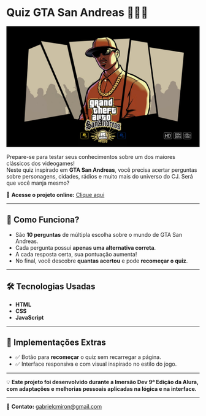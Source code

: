 # Quiz GTA San Andreas 🧠🚗💥

![Prévia do Projeto](Images/background_github.jpg)

Prepare-se para testar seus conhecimentos sobre um dos maiores clássicos dos videogames!  
Neste quiz inspirado em **GTA San Andreas**, você precisa acertar perguntas sobre personagens, cidades, rádios e muito mais do universo do CJ. Será que você manja mesmo?

🚀 **Acesse o projeto online:** [Clique aqui](https://gabrielcotrimmiron.github.io/quiz-gta-san-andreas/)  

---

## 📌 Como Funciona?

- São **10 perguntas** de múltipla escolha sobre o mundo de GTA San Andreas.  
- Cada pergunta possui **apenas uma alternativa correta**.  
- A cada resposta certa, sua pontuação aumenta!  
- No final, você descobre **quantas acertou** e pode **recomeçar o quiz**.

---

## 🛠 Tecnologias Usadas

- **HTML**  
- **CSS**  
- **JavaScript**

---

## 🎯 Implementações Extras
  
- ✅ Botão para **recomeçar** o quiz sem recarregar a página.  
- ✅ Interface responsiva e com visual inspirado no estilo do jogo.

---

💡 **Este projeto foi desenvolvido durante a Imersão Dev 9ª Edição da Alura, com adaptações e melhorias pessoais aplicadas na lógica e na interface.**

---

📧 **Contato:** gabrielcmiron@gmail.com
